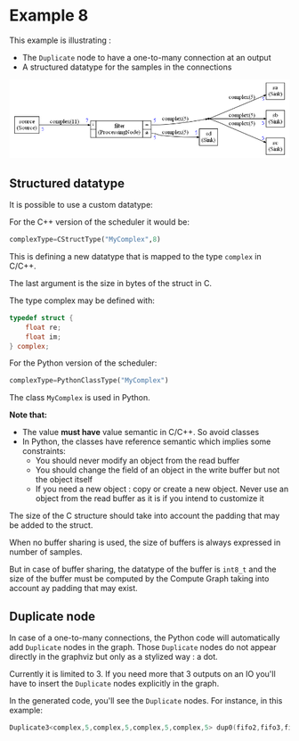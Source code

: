 # Example 8

This example is illustrating :

* The `Duplicate` node to have a one-to-many connection at an output
* A structured datatype for the samples in the connections

![graph8](docassets/graph8.png)

## Structured datatype

It is  possible to use a custom datatype:

For the C++ version of the scheduler it would be:

```python
complexType=CStructType("MyComplex",8)
```

This is defining a new datatype that is mapped to the type `complex` in C/C++.

The last argument is the size in bytes of the struct in C.

The type complex may be defined with:

```c
typedef struct {
    float re;
    float im;
} complex;
```

For the Python version of the scheduler:

```python
complexType=PythonClassType("MyComplex")
```

The class `MyComplex` is used in Python. 


**Note that:**

- The value **must have** value semantic in C/C++. So avoid classes 
- In Python, the classes have reference semantic which implies some constraints:
  - You should never modify an object from the read buffer 
  - You should change the field of an object in the write buffer but not the object itself
  - If you need a new object : copy or create a new object. Never use an object from the read buffer as it is if you intend to customize it

The size of the C structure should take into account the padding that may be added to the struct. 

When no buffer sharing is used, the size of buffers is always expressed in number of samples.

But in case of buffer sharing, the datatype of the buffer is `int8_t` and the size of the buffer must be computed by the Compute Graph taking into account ay padding that may exist.

## Duplicate node

In case of a one-to-many connections, the Python code will automatically add `Duplicate` nodes in the graph. Those `Duplicate` nodes do not appear directly in the graphviz but only as a stylized way : a dot.

Currently it is limited to 3. If you need more that 3 outputs on an IO you'll have to insert the `Duplicate` nodes explicitly in the graph.

In the generated code, you'll see the `Duplicate` nodes. For instance, in this example:

```C++
Duplicate3<complex,5,complex,5,complex,5,complex,5> dup0(fifo2,fifo3,fifo4,fifo5);
```

